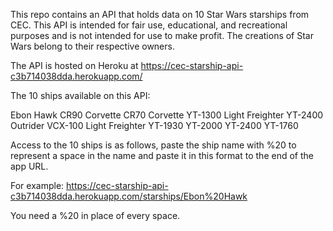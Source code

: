 This repo contains an API that holds data on 10 Star Wars starships from CEC. This API is intended for fair use, educational, and recreational purposes and is not intended for use to make profit. The creations of Star Wars belong to their respective owners.

The API is hosted on Heroku at https://cec-starship-api-c3b714038dda.herokuapp.com/

The 10 ships available on this API: 

Ebon Hawk
CR90 Corvette
CR70 Corvette
YT-1300 Light Freighter
YT-2400 Outrider
VCX-100 Light Freighter
YT-1930
YT-2000
YT-2400
YT-1760

Access to the 10 ships is as follows, paste the ship name with %20 to represent a space in the name and paste it in this format to the end of the app URL. 

For example: https://cec-starship-api-c3b714038dda.herokuapp.com/starships/Ebon%20Hawk

You need a %20 in place of every space. 
